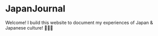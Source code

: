 # JapanJournal
Welcome! I build this website to document my experiences of Japan &amp; Japanese culture! 🌸🍙🗾

